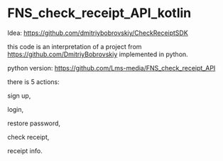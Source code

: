 # FNS_check_receipt_API_kotlin

Idea: https://github.com/dmitriybobrovskiy/CheckReceiptSDK

this code is an interpretation of a project from https://github.com/DmitriyBobrovskiy implemented in python.

python version: https://github.com/Lms-media/FNS_check_receipt_API

there is 5 actions:

sign up,

login,

restore password,

check receipt,

receipt info.

